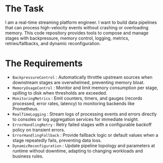 # The Task

I am a real-time streaming platform engineer. I want to build data pipelines that can process high-velocity events without crashing or overloading memory. This code repository provides tools to compose and manage stages with backpressure, memory control, logging, metrics, retries/fallbacks, and dynamic reconfiguration.

# The Requirements

* `BackpressureControl` : Automatically throttle upstream sources when downstream stages are overwhelmed, preventing memory bloat.
* `MemoryUsageControl` : Monitor and limit memory consumption per stage, spilling to disk when thresholds are exceeded.
* `MonitoringMetrics` : Emit counters, timers, and gauges (records processed, error rates, latency) to monitoring backends like Prometheus.
* `RealTimeLogging` : Stream logs of processing events and errors directly to consoles or log aggregation services for immediate insight.
* `ErrorHandlingRetry` : Retry failed stages with a configurable backoff policy on transient errors.
* `ErrorHandlingFallback` : Provide fallback logic or default values when a stage repeatedly fails, preventing data loss.
* `DynamicReconfiguration` : Update pipeline topology and parameters at runtime without downtime, adapting to changing workloads and business rules.
